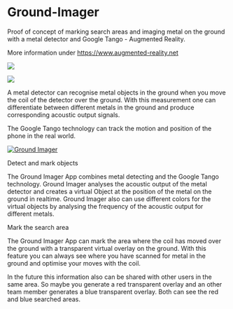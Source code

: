 # Ground-Imager

Proof of concept of marking search areas and imaging metal on the ground with a metal detector and Google Tango - Augmented Reality.

More information under https://www.augmented-reality.net

![](https://github.com/Cyrata72/Ground-Imager/blob/master/Hardware1s.jpg?raw=true)

![](https://github.com/Cyrata72/Ground-Imager/blob/master/Hardware2s.jpg?raw=true)


A metal detector can recognise metal objects in the ground when you move the coil of the detector over the ground.
With this measurement one can differentiate between different metals in the ground and produce corresponding acoustic output signals.

The Google Tango technology can track the motion and position of the phone in the real world.



[![Ground Imager](https://img.youtube.com/vi/I6KrKBhHXR4/0.jpg)](https://www.youtube.com/watch?v=I6KrKBhHXR4)

Detect and mark objects 

The Ground Imager App combines metal detecting and the Google Tango technology. Ground Imager analyses the acoustic output of the metal detector and creates a virtual Object at the position of the metal on the ground in realtime. Ground Imager also can use different colors for the virtual objects by analysing the frequency of the acoustic output for different metals.

Mark the search area

The Ground Imager App can mark the area where the coil has moved over the ground with a transparent virtual overlay on the ground. With this feature you can always see where you have scanned for metal in the ground and optimise your moves with the coil.

In the future this information also can be shared with other users in the same area. So maybe you generate a red transparent overlay and an other team member generates a blue transparent overlay. Both can see the red and blue searched areas.


